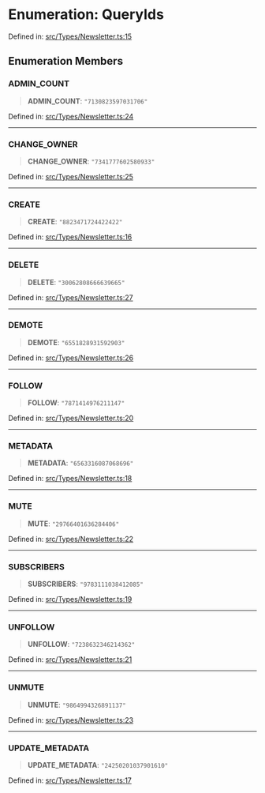 # Enumeration: QueryIds

Defined in: [src/Types/Newsletter.ts:15](https://github.com/Fokusdotid/bail/blob/0fe6346a5ff68a74eb71890335c982b44e2da604/src/Types/Newsletter.ts#L15)

## Enumeration Members

### ADMIN\_COUNT

> **ADMIN\_COUNT**: `"7130823597031706"`

Defined in: [src/Types/Newsletter.ts:24](https://github.com/Fokusdotid/bail/blob/0fe6346a5ff68a74eb71890335c982b44e2da604/src/Types/Newsletter.ts#L24)

***

### CHANGE\_OWNER

> **CHANGE\_OWNER**: `"7341777602580933"`

Defined in: [src/Types/Newsletter.ts:25](https://github.com/Fokusdotid/bail/blob/0fe6346a5ff68a74eb71890335c982b44e2da604/src/Types/Newsletter.ts#L25)

***

### CREATE

> **CREATE**: `"8823471724422422"`

Defined in: [src/Types/Newsletter.ts:16](https://github.com/Fokusdotid/bail/blob/0fe6346a5ff68a74eb71890335c982b44e2da604/src/Types/Newsletter.ts#L16)

***

### DELETE

> **DELETE**: `"30062808666639665"`

Defined in: [src/Types/Newsletter.ts:27](https://github.com/Fokusdotid/bail/blob/0fe6346a5ff68a74eb71890335c982b44e2da604/src/Types/Newsletter.ts#L27)

***

### DEMOTE

> **DEMOTE**: `"6551828931592903"`

Defined in: [src/Types/Newsletter.ts:26](https://github.com/Fokusdotid/bail/blob/0fe6346a5ff68a74eb71890335c982b44e2da604/src/Types/Newsletter.ts#L26)

***

### FOLLOW

> **FOLLOW**: `"7871414976211147"`

Defined in: [src/Types/Newsletter.ts:20](https://github.com/Fokusdotid/bail/blob/0fe6346a5ff68a74eb71890335c982b44e2da604/src/Types/Newsletter.ts#L20)

***

### METADATA

> **METADATA**: `"6563316087068696"`

Defined in: [src/Types/Newsletter.ts:18](https://github.com/Fokusdotid/bail/blob/0fe6346a5ff68a74eb71890335c982b44e2da604/src/Types/Newsletter.ts#L18)

***

### MUTE

> **MUTE**: `"29766401636284406"`

Defined in: [src/Types/Newsletter.ts:22](https://github.com/Fokusdotid/bail/blob/0fe6346a5ff68a74eb71890335c982b44e2da604/src/Types/Newsletter.ts#L22)

***

### SUBSCRIBERS

> **SUBSCRIBERS**: `"9783111038412085"`

Defined in: [src/Types/Newsletter.ts:19](https://github.com/Fokusdotid/bail/blob/0fe6346a5ff68a74eb71890335c982b44e2da604/src/Types/Newsletter.ts#L19)

***

### UNFOLLOW

> **UNFOLLOW**: `"7238632346214362"`

Defined in: [src/Types/Newsletter.ts:21](https://github.com/Fokusdotid/bail/blob/0fe6346a5ff68a74eb71890335c982b44e2da604/src/Types/Newsletter.ts#L21)

***

### UNMUTE

> **UNMUTE**: `"9864994326891137"`

Defined in: [src/Types/Newsletter.ts:23](https://github.com/Fokusdotid/bail/blob/0fe6346a5ff68a74eb71890335c982b44e2da604/src/Types/Newsletter.ts#L23)

***

### UPDATE\_METADATA

> **UPDATE\_METADATA**: `"24250201037901610"`

Defined in: [src/Types/Newsletter.ts:17](https://github.com/Fokusdotid/bail/blob/0fe6346a5ff68a74eb71890335c982b44e2da604/src/Types/Newsletter.ts#L17)
